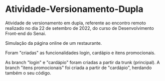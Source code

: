 # Atividade-Versionamento-Dupla
Atividade de versionamento em dupla, referente ao encontro remoto realizado no dia 22 de setembro de 2022, do curso de Desenvolvimento Front-end do Senai.

Simulação da página online de um restaurante.

Foram "criadas" as funcionalidades login, cardápio e itens promocionais.

As branch "login" e "cardápio" foram criadas a partir da trunk (principal). 
A branch "itens promocionais" foi criada a partir de "cardápio", herdando também o seu código. 
